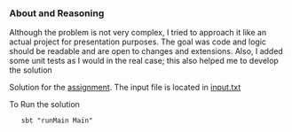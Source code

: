 ### About and Reasoning

Although the problem is not very complex, I tried to approach it like an actual project for presentation purposes.
The goal was code and logic should be readable and are open to changes and extensions.
Also, I added some unit tests as I would in the real case; this also helped me to develop the solution

Solution for the [assignment](assignment.txt). The input file is located in [input.txt](src/main/resources/input.txt)

To Run the solution
```
   sbt "runMain Main"
```

